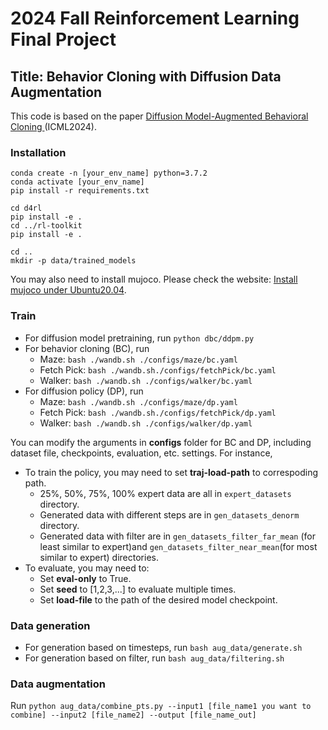 # 2024 Fall Reinforcement Learning Final Project
## Title: Behavior Cloning with Diffusion Data Augmentation

This code is based on the paper <a href="https://arxiv.org/abs/2302.13335" title="Diffusion Model-Augmented Behavioral Cloning">Diffusion Model-Augmented Behavioral Cloning </a>(ICML2024).

### Installation
```
conda create -n [your_env_name] python=3.7.2
conda activate [your_env_name]
pip install -r requirements.txt

cd d4rl
pip install -e .
cd ../rl-toolkit
pip install -e .

cd ..
mkdir -p data/trained_models
```
You may also need to install mujoco. Please check the website: <a href="https://blog.csdn.net/qq_47997583/article/details/125400418?ops_request_misc=%257B%2522request%255Fid%2522%253A%2522172447674316800188543607%2522%252C%2522scm%2522%253A%252220140713.130102334..%2522%257D&request_id=172447674316800188543607&biz_id=0&utm_medium=distribute.pc_search_result.none-task-blog-2~all~top_positive~default-1-125400418-null-null.142%5Ev100%5Epc_search_result_base7&utm_term=ubuntu20.04%E5%AE%89%E8%A3%85mujoco&spm=1018.2226.3001.4187" title="Diffusion Model-Augmented Behavioral Cloning">Install mujoco under Ubuntu20.04</a>.

### Train
* For diffusion model pretraining, run `python dbc/ddpm.py`
* For behavior cloning (BC), run 
    * Maze: `bash ./wandb.sh ./configs/maze/bc.yaml`
    * Fetch Pick: `bash ./wandb.sh./configs/fetchPick/bc.yaml`
    * Walker: `bash ./wandb.sh ./configs/walker/bc.yaml`
* For diffusion policy (DP), run 
    * Maze: `bash ./wandb.sh ./configs/maze/dp.yaml`
    * Fetch Pick: `bash ./wandb.sh./configs/fetchPick/dp.yaml`
    * Walker: `bash ./wandb.sh ./configs/walker/dp.yaml`

You can modify the arguments in **configs** folder for BC and DP, including dataset file, checkpoints, evaluation, etc. settings. For instance, 
* To train the policy, you may need to set **traj-load-path** to correspoding path. 
    * 25%, 50%, 75%, 100% expert data are all in `expert_datasets` directory.
    * Generated data with different steps are in `gen_datasets_denorm` directory.
    * Generated data with filter are in `gen_datasets_filter_far_mean` (for least similar to expert)and `gen_datasets_filter_near_mean`(for most similar to expert) directories. 
* To evaluate, you may need to:
    * Set **eval-only** to True.
    * Set **seed** to [1,2,3,...] to evaluate multiple times.
    * Set **load-file** to the path of the desired model checkpoint.
    

### Data generation
* For generation based on timesteps, run `bash aug_data/generate.sh`
* For generation based on filter, run `bash aug_data/filtering.sh`

### Data augmentation
Run `python aug_data/combine_pts.py --input1 [file_name1 you want to combine] --input2 [file_name2] --output [file_name_out]`
